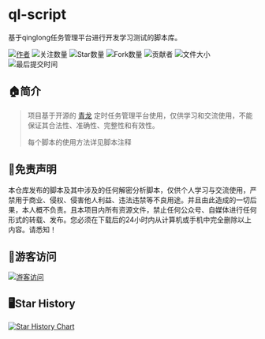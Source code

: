 # ql-script

基于qinglong任务管理平台进行开发学习测试的脚本库。

[![作者](https://img.shields.io/badge/Author-wjf0214-blueviolet)](https://github.com/wjf0214/ )
![关注数量](https://img.shields.io/badge/dynamic/json?label=GitHub%20Followers&query=%24.data.totalSubs&url=https%3A%2F%2Fapi.spencerwoo.com%2Fsubstats%2F%3Fsource%3Dgithub%26queryKey%3Dwjf0214&labelColor=282c34&color=181717&logo=github&longCache=true)
![Star数量](https://img.shields.io/github/stars/wjf0214/ql-script.svg?style=flat&&logo=appveyor)
![Fork数量](https://img.shields.io/github/forks/wjf0214/ql-script.svg?style=flat&&logo=stackshare)
![贡献者](https://img.shields.io/github/contributors/wjf0214/ql-script)
![文件大小](https://img.shields.io/github/repo-size/wjf0214/ql-script?style=flat&label=files&color=cf8ef4&labelColor=373e4dl)
![最后提交时间](https://img.shields.io/github/last-commit/wjf0214/ql-script.svg?style=float)

## 🏠简介

> 项目基于开源的 [青龙](https://github.com/whyour/qinglong) 定时任务管理平台使用，仅供学习和交流使用，不能保证其合法性、准确性、完整性和有效性。
>
> 每个脚本的使用方法详见脚本注释

## 📃免责声明

本仓库发布的脚本及其中涉及的任何解密分析脚本，仅供个人学习与交流使用，严禁用于商业、侵权、侵害他人利益、违法违禁等不良用途。并且由此造成的一切后果，本人概不负责。且本项目内所有资源文件，禁止任何公众号、自媒体进行任何形式的转载、发布。您必须在下载后的24小时内从计算机或手机中完全删除以上内容。请悉知！

## 👤游客访问

[![游客访问](https://profile-counter.glitch.me/wjf0214-ql-script/count.svg)](https://profile-counter.glitch.me/wjf0214-ql-script/count.svg)

## 🖥️Star History

[![Star History Chart](https://api.star-history.com/svg?repos=wjf0214/ql-script&type=Date)](https://star-history.com/#wjf0214/ql-script&Date)
